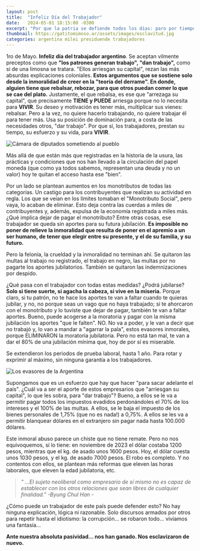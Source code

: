 ```yaml
---
layout: post
title:  "Infeliz Día del Trabajador"
date:   2024-05-01 18:15:00 -0300
excerpt: "Por que la patria se defiende todos los días: paro por tiempo indeterminado"
thumbnail: https://gatitomimoso.ar/assets/images/esclavitud.jpg
categories: argentina milei presiduende trabajadores
---
```

1ro de Mayo. **Infeliz día del trabajador argentino**. Se aceptan vilmente preceptos como que **"los patrones generan trabajo", "dan trabajo",** como si de una limosna se tratara. "Ellos arriesgan su capital", rezan las más absurdas explicaciones coloniales. **Estos argumentos que se sostiene solo desde la inmoralidad de creer en la "teoría del derrame". En donde, alguien tiene que rebalsar, rebozar, para que otros puedan comer lo que se cae del plato.** Justamente, el que rebalsa, es ese que "arrezaga su capital", que precisamente **TIENE y PUEDE** arriesga porque no lo necesita para **VIVIR**. Su deseo y motivación es tener más, multiplicar sus vienes: rebalsar. Pero a la vez, no quiere hacerlo trabajando, no quiere trabajar él para tener más. Usa su posición de dominación para, a costa de las necesidades otros, "dar trabajo". Por que sí, los trabajadores, prestan su tiempo, su esfuerzo y su vida, para **VIVIR**.

![Cámara de diputados sometiendo al pueblo](http://gatitomimoso.ar/assets/images/diputados.jpg)

Más allá de que están más que registradas en la historia de la usura, las prácticas y condiciones que nos han llevado a la circulación del papel moneda (que como ya todos sabemos, representan una deuda y no un valor) hoy te quitan el acceso hasta ese "bien".

Por un lado se plantean aumentos en los monotributos de todas las categorías. Un castigo para los contribuyentes que realizan su actividad en regla. Los que se veían en los límites tomaban el "Monotributo Social", pero vaya, lo acaban de eliminar. Esto deja contra las cuerdas a miles de contribuyentes y, además, expulsa de la economía registrada a miles más. ¿Qué implica dejar de pagar el monotributo? Entre otras cosas, ese trabajador se queda sin aportes para su futura jubilación. **Es imposible no poner de relieve la inmoralidad que resulta de poner en el apremio a un ser humano, de tener que elegir entre su presente, y el de su familia, y su futuro.**

Pero la felonía, la crueldad y la inmoralidad no terminan ahí. Se quitaron las multas al trabajo no registrado, el trabajo en negro, las multas por no pagarte los aportes jubilatorios. También se quitaron las indemnizaciones por despido.

¿Qué pasa con el trabajador con todas estas medidas? ¿Podrá jubilarse? **Solo si tiene suerte, si agacha la cabeza, si vive en la miseria.** Porque claro, si tu patrón, no te hace los aportes te van a faltar cuando te quieras jubilar, y no, no porque seas un vago que no haya trabajado; si te ahorcaron con el monotributo y lo tuviste que dejar de pagar, también te van a faltar aportes.
Bueno, puede acogerse a la moratoria y pagar con la misma jubilación los aportes "que le falten". NO. No va a poder, y le van a decir que no trabajó y, lo van a mandar a "agarrar la pala", estos evasores inmorales, porque ELIMINARON la moratoria jubilatoria. Pero no está tan mal, te van a dar el 80% de una jubilación mínima que, hoy de por sí es miserable.

Se extendieron los periodos de prueba laboral, hasta 1 año. Para rotar y exprimir al máximo, sin ninguna garantía a los trabajadores.

![Los evasores de la Argentina](http://gatitomimoso.ar/assets/images/evasores.jpg)

Supongamos que es un esfuerzo que hay que hacer "para sacar adelante el país". ¿Cuál va a ser el aporte de estos empresarios que "arriesgan su capital", lo que les sobra, para "dar trabajo"? Bueno, a ellos se le va a permitir pagar todos los impuestos evadidos perdonándoles el 70% de los intereses y el 100% de las multas. A ellos, se le baja el impuesto de los bienes personales de 1,75% (que no es nada!) a 0,75%. A ellos se les va a permitir blanquear dólares en el extranjero sin pagar nada hasta 100.000 dólares.

Este inmoral abuso parece un chiste que no tiene remate. Pero no nos equivoquemos, sí lo tiene:
en noviembre de 2023 el dólar costaba 1200 pesos, mientras que el kg. de asado unos 1600 pesos. Hoy, el dólar cuesta unos 1030 pesos, y el kg. de asado 7000 pesos. El robo es completo.
Y no contentos con ellos, se plantean más reformas que eleven las horas laborales, que eleven la edad jubilatoria, etc.

> *" ...El sujeto neoliberal como empresario de sí mismo no es capaz de establecer con los otros relaciones que sean libres de cualquier
> finalidad." -Byung Chul Han -*

¿Cómo puede un trabajador de este país puede defender esto? No hay ninguna explicación, lógica ni razonable. Solo discursos armados por otros para repetir hasta el idiotismo: la corrupción... se robaron todo... vivíamos una fantasía...

**Ante nuestra absoluta pasividad... nos han ganado. Nos esclavizaron de nuevo.**

